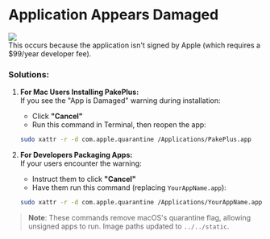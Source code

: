 # Application Appears Damaged  

![](../../static/imgs/macerror.png)  
This occurs because the application isn't signed by Apple (which requires a $99/year developer fee).  

### Solutions:  

1. **For Mac Users Installing PakePlus:**  
   If you see the "App is Damaged" warning during installation:  
   - Click **"Cancel"**  
   - Run this command in Terminal, then reopen the app:  

   ```sh
   sudo xattr -r -d com.apple.quarantine /Applications/PakePlus.app
   ```

2. **For Developers Packaging Apps:**  
   If your users encounter the warning:  
   - Instruct them to click **"Cancel"**  
   - Have them run this command (replacing `YourAppName.app`):  

   ```sh
   sudo xattr -r -d com.apple.quarantine /Applications/YourAppName.app
   ```

> **Note**: These commands remove macOS's quarantine flag, allowing unsigned apps to run. Image paths updated to `../../static`.